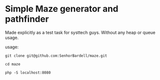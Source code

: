 # Simple Maze generator and pathfinder

Made explicitly as a test task for systtech guys. Without any heap or queue usage.

usage: 

``git clone git@github.com:SenhorBardell/maze.git``

``cd maze``

``php -S localhost:8080``